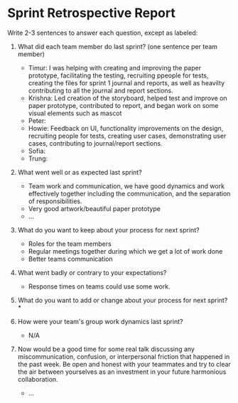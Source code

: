 
# Sprint Retrospective Report


Write 2-3 sentences to answer each question, except as labeled:

1. What did each team member do last sprint? (one sentence per team member)
    * Timur: I was helping with creating and improving the paper prototype, facilitating the testing, recruiting ppeople for tests, creating the files for sprint 1 journal and reports, as well as heavilty contributing to all the journal and report sections.
    * Krishna: Led creation of the storyboard, helped test and improve on paper prototype, contributed to report, and began work on some visual elements such as mascot
    * Peter:
    * Howie: Feedback on UI, functionality improvements on the design, recruiting people for tests, creating user cases, demonstrating user cases, contributing to journal/report sections.
    * Sofia:
    * Trung:
2. What went well or as expected last sprint?
    * Team work and communication, we have good dynamics and work effectively together including the communication, and the separation of responsibilities.
    * Very good artwork/beautiful paper prototype
    * ...
3. What do you want to keep about your process for next sprint?
    * Roles for the team members
    * Regular meetings together during which we get a lot of work done
    * Better teams communication

4. What went badly or contrary to your expectations?
    * Response times on teams could use some work.
5. What do you want to add or change about your process for next sprint?
    * 
6. How were your team's group work dynamics last sprint?
    * N/A
7. Now would be a good time for some real talk discussing any miscommunication, confusion, or interpersonal friction that happened in the past week. Be open and honest with your teammates and try to clear the air between yourselves as an investment in your future harmonious collaboration.
    * ...
